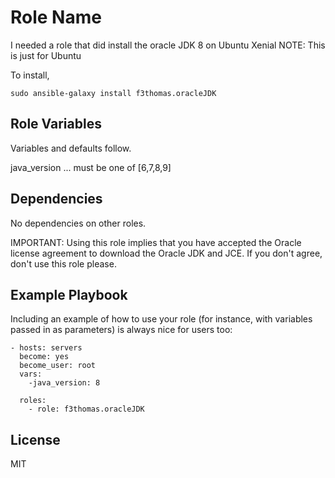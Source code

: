 # Role Name

I needed a role that did install the oracle JDK 8 on Ubuntu Xenial
NOTE: This is just for Ubuntu 

To install,

    sudo ansible-galaxy install f3thomas.oracleJDK

## Role Variables

Variables and defaults follow.

java_version  ... must be one of [6,7,8,9] 


## Dependencies

No dependencies on other roles.

IMPORTANT: Using this role implies that you have accepted the Oracle license agreement to download the Oracle JDK and JCE. If you don't agree, don't use this role please.

## Example Playbook

Including an example of how to use your role (for instance, with variables passed in as parameters) is always nice for users too:

    - hosts: servers
      become: yes
      become_user: root
      vars:
        -java_version: 8
      
      roles:
        - role: f3thomas.oracleJDK


## License

MIT

